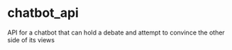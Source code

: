 # chatbot_api
API for a chatbot that can hold a debate and attempt to convince the other side of its views 
